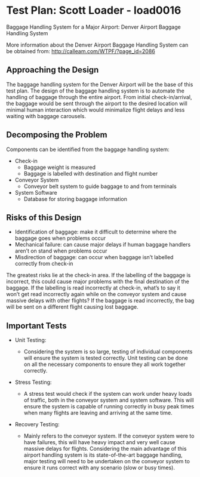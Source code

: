 Test Plan: Scott Loader - load0016
==================================

Baggage Handling System for a Major Airport: Denver Airport Baggage Handling System

More information about the Denver Airport Baggage Handling System can be obtained from: http://calleam.com/WTPF/?page_id=2086

Approaching the Design
----------------------

The baggage handling system for the Denver Airport will be the base of this test plan. The design of the baggage handling system is to automate the handling of baggage through the entire airport. From initial check-in/arrival, the baggage would be sent through the airport to the desired location will minimal human interaction which would minimalize flight delays and less waiting with baggage carousels.

Decomposing the Problem
-----------------------

Components can be identified from the baggage handling system:

 - Check-in
   - Baggage weight is measured
   - Baggage is labelled with destination and flight number
 - Conveyor System
   - Conveyor belt system to guide baggage to and from terminals
 - System Software
   - Database for storing baggage information

Risks of this Design
--------------------

 - Identification of baggage: make it difficult to determine where the baggage goes when problems occur
 - Mechanical failure: can cause major delays if human baggage handlers aren’t on stand when problems occur
 - Misdirection of baggage: can occur when baggage isn’t labelled correctly from check-in

The greatest risks lie at the check-in area. If the labelling of the baggage is incorrect, this could cause major problems with the final destination of the baggage. If the labelling is read incorrectly at check-in, what’s to say it won’t get read incorrectly again while on the conveyor system and cause massive delays with other flights? If the baggage is read incorrectly, the bag will be sent on a different flight causing lost baggage.

Important Tests
---------------

 - Unit Testing:
   - Considering the system is so large, testing of individual components will ensure the system is tested correctly. Unit testing can be done on all the necessary components to ensure they all work together correctly.

 - Stress Testing:
   - A stress test would check if the system can work under heavy loads of traffic, both in the conveyor system and system software. This will ensure the system is capable of running correctly in busy peak times when many flights are leaving and arriving at the same time.

 - Recovery Testing:
   - Mainly refers to the conveyor system. If the conveyor system were to have failures, this will have heavy impact and very well cause massive delays for flights. Considering the main advantage of this airport handling system is its state-of-the-art baggage handling, major testing will need to be undertaken on the conveyor system to ensure it runs correct with any scenario (slow or busy times).
